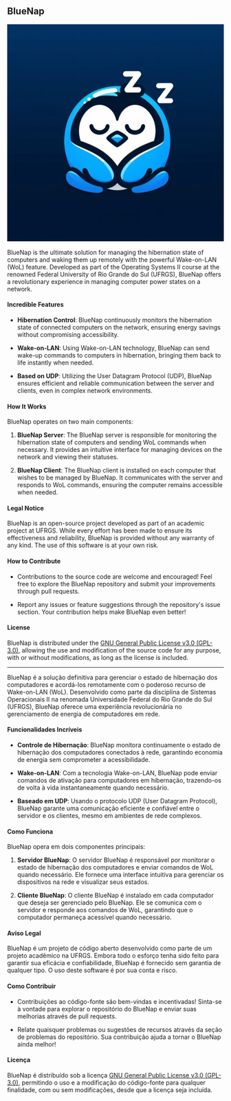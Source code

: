 ## BlueNap

![BlueNap Logo](bluenap_logo.png)

BlueNap is the ultimate solution for managing the hibernation state of computers and waking them up remotely with the powerful Wake-on-LAN (WoL) feature. Developed as part of the Operating Systems II course at the renowned Federal University of Rio Grande do Sul (UFRGS), BlueNap offers a revolutionary experience in managing computer power states on a network.

#### Incredible Features

- **Hibernation Control**: BlueNap continuously monitors the hibernation state of connected computers on the network, ensuring energy savings without compromising accessibility.
  
- **Wake-on-LAN**: Using Wake-on-LAN technology, BlueNap can send wake-up commands to computers in hibernation, bringing them back to life instantly when needed.
  
- **Based on UDP**: Utilizing the User Datagram Protocol (UDP), BlueNap ensures efficient and reliable communication between the server and clients, even in complex network environments.
  
#### How It Works

BlueNap operates on two main components:

1. **BlueNap Server**: The BlueNap server is responsible for monitoring the hibernation state of computers and sending WoL commands when necessary. It provides an intuitive interface for managing devices on the network and viewing their statuses.

2. **BlueNap Client**: The BlueNap client is installed on each computer that wishes to be managed by BlueNap. It communicates with the server and responds to WoL commands, ensuring the computer remains accessible when needed.

#### Legal Notice

BlueNap is an open-source project developed as part of an academic project at UFRGS. While every effort has been made to ensure its effectiveness and reliability, BlueNap is provided without any warranty of any kind. The use of this software is at your own risk.

#### How to Contribute

- Contributions to the source code are welcome and encouraged! Feel free to explore the BlueNap repository and submit your improvements through pull requests.
  
- Report any issues or feature suggestions through the repository's issue section. Your contribution helps make BlueNap even better!

#### License

BlueNap is distributed under the [GNU General Public License v3.0 (GPL-3.0)](LICENSE.md), allowing the use and modification of the source code for any purpose, with or without modifications, as long as the license is included.



--------------------------------------------------------------------------------------------------------------------------------------



BlueNap é a solução definitiva para gerenciar o estado de hibernação dos computadores e acordá-los remotamente com o poderoso recurso de Wake-on-LAN (WoL). Desenvolvido como parte da disciplina de Sistemas Operacionais II na renomada Universidade Federal do Rio Grande do Sul (UFRGS), BlueNap oferece uma experiência revolucionária no gerenciamento de energia de computadores em rede.

#### Funcionalidades Incríveis

- **Controle de Hibernação**: BlueNap monitora continuamente o estado de hibernação dos computadores conectados à rede, garantindo economia de energia sem comprometer a acessibilidade.
  
- **Wake-on-LAN**: Com a tecnologia Wake-on-LAN, BlueNap pode enviar comandos de ativação para computadores em hibernação, trazendo-os de volta à vida instantaneamente quando necessário.
  
- **Baseado em UDP**: Usando o protocolo UDP (User Datagram Protocol), BlueNap garante uma comunicação eficiente e confiável entre o servidor e os clientes, mesmo em ambientes de rede complexos.
  
#### Como Funciona

BlueNap opera em dois componentes principais:

1. **Servidor BlueNap**: O servidor BlueNap é responsável por monitorar o estado de hibernação dos computadores e enviar comandos de WoL quando necessário. Ele fornece uma interface intuitiva para gerenciar os dispositivos na rede e visualizar seus estados.

2. **Cliente BlueNap**: O cliente BlueNap é instalado em cada computador que deseja ser gerenciado pelo BlueNap. Ele se comunica com o servidor e responde aos comandos de WoL, garantindo que o computador permaneça acessível quando necessário.

#### Aviso Legal

BlueNap é um projeto de código aberto desenvolvido como parte de um projeto acadêmico na UFRGS. Embora todo o esforço tenha sido feito para garantir sua eficácia e confiabilidade, BlueNap é fornecido sem garantia de qualquer tipo. O uso deste software é por sua conta e risco.

#### Como Contribuir

- Contribuições ao código-fonte são bem-vindas e incentivadas! Sinta-se à vontade para explorar o repositório do BlueNap e enviar suas melhorias através de pull requests.
  
- Relate quaisquer problemas ou sugestões de recursos através da seção de problemas do repositório. Sua contribuição ajuda a tornar o BlueNap ainda melhor!

#### Licença

BlueNap é distribuído sob a licença [GNU General Public License v3.0 (GPL-3.0)](LICENSE.md), permitindo o uso e a modificação do código-fonte para qualquer finalidade, com ou sem modificações, desde que a licença seja incluída.
